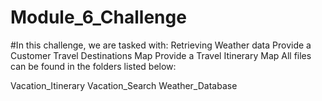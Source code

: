 # Module_6_Challenge

#In this challenge, we are tasked with:
Retrieving Weather data
Provide a Customer Travel Destinations Map
Provide a Travel Itinerary Map
All files can be found in the folders listed below:

Vacation_Itinerary
Vacation_Search
Weather_Database
